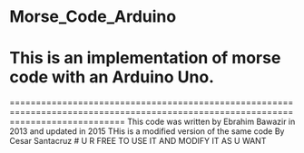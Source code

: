 # Morse_Code_Arduino
This is an implementation of morse code with an Arduino Uno.
==================================================================================================================================
==================================================================================================================================
  This code was written by Ebrahim Bawazir in 2013 and updated in 2015
  THis is a modified version of the same code By Cesar Santacruz
          # U R FREE TO USE IT AND MODIFY IT AS U WANT

